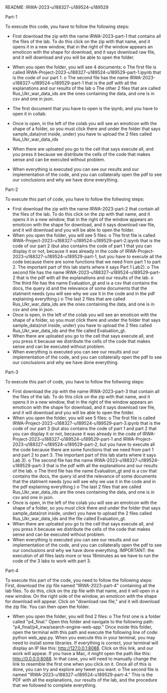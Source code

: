 
README: IRWA-2023-u188327-u189524-u189529

Part-1

To execute this code, you have to follow the following steps:
-	First download the zip with the name IRWA-2023-part-1 that contains all the files of the lab. To do this click on the zip with that name, and it opens it in a new window, that in the right of the window appears an emoticon with the shape for download, and it says download raw file, and it will download and you will be able to open the folder.
-	When you open the folder, you will see 4 documents: 
    o	The first file is called IRWA-Project-2023-u188327-u189524-u189529-part-1.ipynb that is the code of our part 1.
    o	The second file has the name IRWA-2023-u188327-u189524-u189529-part-1 that is the pdf with all the explanations and our results of the lab
    o	The other 2 files that are called Rus_Ukr_war_data_ids are the ones containing the data, and one is in csv and one in json.
    
-	The first document that you have to open is the ipynb, and you have to open it in collab.
-	Once is open, in the left of the colab you will see an emoticon with the shape of a folder, so you must click there and under the folder that says sample_data(not inside, under) you have to upload the 2 files called Rus_Ukr_war_data_ids
-	When there are uploated you go to the cell that says execute all, and you press it because we distribute the cells of the code that makes sense and can be executed without problem.
-	When everything is executed you can see our results and our implementation of the code, and you can collaterally open the pdf to see our conclusions and why we have done everything.


Part-2

To execute this part of code, you have to follow the follwoing steps:
-  First download the zip with the name IRWA-2023-part-2 that contain all the files of the lab. To do this click on the zip with that name, and it opens it in a new window, that in the right of the window appears an emoticon with the shape for download, and it says download raw file, and it will download and you will be able to open the folder.
- When you open the folder, you will see 5 files:
    o   The first file is called IRWA-Project-2023-u188327-u189524-u189529-part-2.ipynb that is the code of our part 2 (but also contains the code of part 1 that you can display it or not, because it was already in the code of IRWA-Project-2023-u188327-u189524-u189529-part-1, but you have to execute all the code because there are some functions that we need from part 1 to part 2. The important part of this lab starts where it says Part 1 Lab2).
    o	The second file has the name IRWA-2023-u188327-u189524-u189529-part-2 that is the pdf with all the explanations and our results of the lab.
    o   The third file has the name Evaluation_gt and is a csv that contains the docs, the query id and the relevance of some documents that the statment needs (you will see why we use it in the code and in the pdf explaining everything.)
    o	The last 2 files that are called Rus_Ukr_war_data_ids are the ones containing the data, and one is in csv and one in json.
- Once is open, in the left of the colab you will see an emoticon with the shape of a folder, so you must click there and under the folder that says sample_data(not inside, under) you have to upload the 2 files called Rus_Ukr_war_data_ids and the file called Evaluation_gt.
-	When there are uploated you go to the cell that says execute all, and you press it because we distribute the cells of the code that makes sense and can be executed without problem.
-	When everything is executed you can see our results and our implementation of the code, and you can collaterally open the pdf to see our conclusions and why we have done everything.

Part-3

To execute this part of code, you have to follow the follwoing steps:
-  First download the zip with the name IRWA-2023-part-3 that contain all the files of the lab. To do this click on the zip with that name, and it opens it in a new window, that in the right of the window appears an emoticon with the shape for download, and it says download raw file, and it will download and you will be able to open the folder.
- When you open the folder, you will see 5 files:
    o   The first file is called IRWA-Project-2023-u188327-u189524-u189529-part-3.ipynb that is the code of our part 3 (but also contains the code of part 1 and part 2 that you can display it or not, because it was already in the code of IRWA-Project-2023-u188327-u189524-u189529-part-1 and IRWA-Project-2023-u188327-u189524-u189529-part-2, but you have to execute all the code because there are some functions that we need from part 1 and part 2 to part 3. The important part of this lab starts where it says Lab 3).
    o	The second file has the name IRWA-2023-u188327-u189524-u189529-part-3 that is the pdf with all the explanations and our results of the lab.
    o   The third file has the name Evaluation_gt and is a csv that contains the docs, the query id and the relevance of some documents that the statment needs (you will see why we use it in the code and in the pdf explaining everything.)
    o	The last 2 files that are called Rus_Ukr_war_data_ids are the ones containing the data, and one is in csv and one in json.
- Once is open, in the left of the colab you will see an emoticon with the shape of a folder, so you must click there and under the folder that says sample_data(not inside, under) you have to upload the 2 files called Rus_Ukr_war_data_ids and the file called Evaluation_gt.
-	When there are uploated you go to the cell that says execute all, and you press it because we distribute the cells of the code that makes sense and can be executed without problem.
-	When everything is executed you can see our results and our implementation of the code, and you can collaterally open the pdf to see our conclusions and why we have done everything.
IMPORTANT: the execution of all files lasts more or less 18minutes as we have to run the code of the 3 labs to work with part 3.

Part-4

To execute this part of the code, you need to follow the following steps:
First, download the zip file named "IRWA-2023-part-4" containing all the lab files. To do this, click on the zip file with that name, and it will open in a new window. On the right side of the window, an emoticon with the shape for download will appear. Click on "download raw file," and it will download the zip file. You can then open the folder.
- When you open the folder, you will find 2 files:
    o   The first one is a folder called "p4_final." Open this folder and navigate to the following path: "p4_final/p4_irwa/search-engine-web-app." Once inside this folder, open the terminal with this path and execute the following line of code: python web_app.py. When you execute this in your terminal, you may need to install some libraries. If everything is correct, your terminal will display an IP like this: http://127.0.0.1:8088. Click on this link, and our work will appear. If you have a Mac, it might open the path like this: http://0.0.0.0:8088. In that case, you will need to manually change the link to resemble the first one when you click on it. Once all of this is done, you can try and explore any tweet you want.
    o   The second file is named "IRWA-2023-u188327-u189524-u189529-part-4." This is the PDF with all the explanations, our results of the lab, and the procedure that we followed to complete everything.

    



